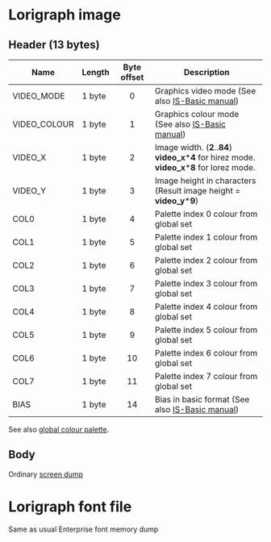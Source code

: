 # Lorigraph image

## Header (13 bytes)

| Name         | Length | Byte offset | Description                                                                                                |
| ------------ | ------ |:-----------:| ---------------------------------------------------------------------------------------------------------- |
| VIDEO_MODE   | 1 byte |      0      | Graphics video mode (See also [IS-Basic manual](../../is-basic/man_vo-video-mode.md ))                     |
| VIDEO_COLOUR | 1 byte |      1      | Graphics colour mode (See also [IS-Basic manual](../../is-basic/man_vo-video-col.md ))                     |
| VIDEO_X      | 1 byte |      2      | Image width. (**2**..**84**)</br>**video_x**\***4** for hirez mode.</br>**video_x**\***8** for lorez mode. |
| VIDEO_Y      | 1 byte |      3      | Image height in characters (Result image height = **video_y**\***9**)                                      |
| COL0         | 1 byte |      4      | Palette index 0 colour from global set                                                                     |
| COL1         | 1 byte |      5      | Palette index 1 colour from global set                                                                     |
| COL2         | 1 byte |      6      | Palette index 2 colour from global set                                                                     |
| COL3         | 1 byte |      7      | Palette index 3 colour from global set                                                                     |
| COL4         | 1 byte |      8      | Palette index 4 colour from global set                                                                     |
| COL5         | 1 byte |      9      | Palette index 5 colour from global set                                                                     |
| COL6         | 1 byte |     10      | Palette index 6 colour from global set                                                                     |
| COL7         | 1 byte |     11      | Palette index 7 colour from global set                                                                     |
| BIAS         | 1 byte |     14      | Bias in basic format (See also [IS-Basic manual](../../is-basic/man_vo-bias.md))                           |

See also [global colour palette](http://ep.lgb.hu/colors.html).


## Body

Ordinary [screen dump](fmt_img-screen.md)

# Lorigraph font file

Same as usual Enterprise font memory dump